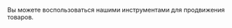 [//]: # (title: Маркетинговые инструменты)

Вы можете воспользоваться нашими инструментами для продвижения товаров. 
